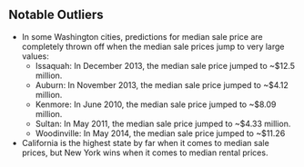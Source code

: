 ## Notable Outliers
* In some Washington cities, predictions for median sale price are completely thrown off when the median sale prices jump to very large values:
    * Issaquah: In December 2013, the median sale price jumped to ~$12.5 million.
    * Auburn: In November 2013, the median sale price jumped to ~$4.12 million.
    * Kenmore: In June 2010, the median sale price jumped to ~$8.09 million.
    * Sultan: In May 2011, the median sale price jumped to ~$4.33 million.
    * Woodinville: In May 2014, the median sale price jumped to ~$11.26
* California is the highest state by far when it comes to median sale prices, but New York wins when it comes to median rental prices.
